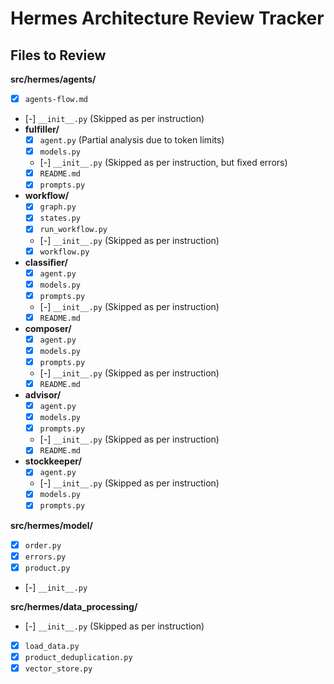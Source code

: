 # Hermes Architecture Review Tracker

## Files to Review

**src/hermes/agents/**
- [x] `agents-flow.md`
- [-] `__init__.py` (Skipped as per instruction)
- **fulfiller/**
    - [x] `agent.py` (Partial analysis due to token limits)
    - [x] `models.py`
    - [-] `__init__.py` (Skipped as per instruction, but fixed errors)
    - [x] `README.md`
    - [x] `prompts.py`
- **workflow/**
    - [x] `graph.py`
    - [x] `states.py`
    - [x] `run_workflow.py`
    - [-] `__init__.py` (Skipped as per instruction)
    - [x] `workflow.py`
- **classifier/**
    - [x] `agent.py`
    - [x] `models.py`
    - [x] `prompts.py`
    - [-] `__init__.py` (Skipped as per instruction)
    - [x] `README.md`
- **composer/**
    - [x] `agent.py`
    - [x] `models.py`
    - [x] `prompts.py`
    - [-] `__init__.py` (Skipped as per instruction)
    - [x] `README.md`
- **advisor/**
    - [x] `agent.py`
    - [x] `models.py`
    - [x] `prompts.py`
    - [-] `__init__.py` (Skipped as per instruction)
    - [x] `README.md`
- **stockkeeper/**
    - [x] `agent.py`
    - [-] `__init__.py` (Skipped as per instruction)
    - [x] `models.py`
    - [x] `prompts.py`

**src/hermes/model/**
- [x] `order.py`
- [x] `errors.py`
- [x] `product.py`
- [-] `__init__.py`

**src/hermes/data_processing/**
- [-] `__init__.py` (Skipped as per instruction)
- [x] `load_data.py`
- [x] `product_deduplication.py`
- [x] `vector_store.py`